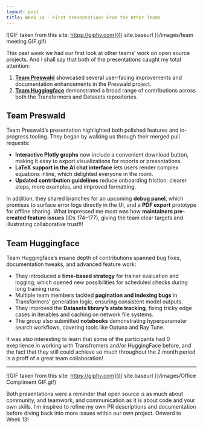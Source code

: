 ```yaml
---
layout: post
title: Week 14 - First Presentations From the Other Teams
---
```


![GIF taken from this site: https://giphy.com]({{ site.baseurl }}/images/team meeting GIF.gif)

This past week we had our first look at other teams’ work on open source projects. And I shall say that both of the presentations caught my total attention:

1. [**Team Preswald**](https://github.com/ossd-s25/wiki/wiki/Preswald) showcased several user-facing improvements and documentation enhancements in the Preswald project.  
2. [**Team Huggingface**](https://github.com/ossd-s25/wiki/wiki/Huggingface) demonstrated a broad range of contributions across both the Transformers and Datasets repositories.

<!--more-->

## Team Preswald

Team Preswald’s presentation highlighted both polished features and in-progress tooling. They began by walking us through their merged pull requests:

- **Interactive Plotly graphs** now include a convenient download button, making it easy to export visualizations for reports or presentations.  
- **LaTeX support in the AI chat interface** lets users render complex equations inline, which delighted everyone in the room.  
- **Updated contribution guidelines** reduce onboarding friction: clearer steps, more examples, and improved formatting.

In addition, they shared branches for an upcoming **debug panel**, which promises to surface error logs directly in the UI, and a **PDF export** prototype for offline sharing. What impressed me most was how **maintainers pre-created feature issues** (IDs 174–177), giving the team clear targets and illustrating collaborative trust!!!

## Team Huggingface

Team Huggingface’s insane depth of contributions spanned bug fixes, documentation tweaks, and advanced feature work:

- They introduced a **time-based strategy** for trainer evaluation and logging, which opened new possibilities for scheduled checks during long training runs.  
- Multiple team members tackled **pagination and indexing bugs** in Transformers’ generation logic, ensuring consistent model outputs.  
- They improved the **Datasets library’s state tracking**, fixing tricky edge cases in iterables and caching on network file systems.  
- The group also submitted **notebooks** demonstrating hyperparameter search workflows, covering tools like Optuna and Ray Tune.

It was also interesting to learn that some of the participants had 0 exeprience in working with Transfromers and/or HuggingFace before, and the fact that they still could achieve so much throughout the 2 month period is a proff of a great team collaboration! 

---

![GIF taken from this site: https://giphy.com]({{ site.baseurl }}/images/Office Compliment GIF.gif)

Both presentations were a reminder that open source is as much about community, and teamwork, and communication as it is about code and your own skills. I’m inspired to refine my own PR descriptions and documentation before diving back into more issues within our own project. Onward to Week 13! 
